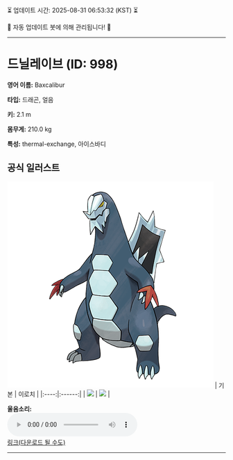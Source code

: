 
⏳ 업데이트 시간: 2025-08-31 06:53:32 (KST) ⏳

🤖 자동 업데이트 봇에 의해 관리됩니다! 🤖

---

# 드닐레이브 (ID: 998)
**영어 이름:** Baxcalibur

**타입:** 드래곤, 얼음

**키:** 2.1 m

**몸무게:** 210.0 kg

**특성:** thermal-exchange, 아이스바디

## 공식 일러스트
![](https://raw.githubusercontent.com/PokeAPI/sprites/master/sprites/pokemon/other/official-artwork/998.png)
| 기본 | 이로치 |
|:----:|:------:|
| <img src="http://play.pokemonshowdown.com/sprites/ani/baxcalibur.gif" width="200"> | <img src="http://play.pokemonshowdown.com/sprites/ani-shiny/baxcalibur.gif" width="200"> |

**울음소리:**<br><audio controls src="https://raw.githubusercontent.com/PokeAPI/cries/main/cries/pokemon/latest/998.ogg"></audio><br> [링크(다운로드 될 수도)](https://raw.githubusercontent.com/PokeAPI/cries/main/cries/pokemon/latest/998.ogg)


---
